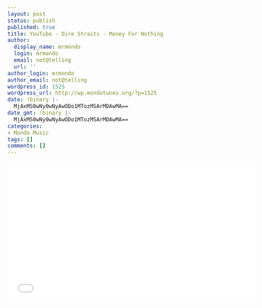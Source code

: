 ```yaml
---
layout: post
status: publish
published: true
title: YouTube - ‪Dire Straits - Money For Nothing‬‏
author:
  display_name: mrmondo
  login: mrmondo
  email: not@telling
  url: ''
author_login: mrmondo
author_email: not@telling
wordpress_id: 1525
wordpress_url: http://wp.mondotunes.org/?p=1525
date: !binary |-
  MjAxMS0wNy0wNyAwODo1MTozMSArMDAwMA==
date_gmt: !binary |-
  MjAxMS0wNy0wNyAwODo1MTozMSArMDAwMA==
categories:
- Mondo Music
tags: []
comments: []
---
```

<iframe width="560" height="315" src="//www.youtube.com/embed/wTP2RUD_cL0'>YouTube - ‪Dire Straits - Money For Nothing‬‏</a>" frameborder="0"> </iframe>
